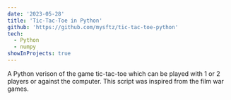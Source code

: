 ```yaml
---
date: '2023-05-28'
title: 'Tic-Tac-Toe in Python'
github: 'https://github.com/mysftz/tic-tac-toe-python'
tech:
  - Python
  - numpy
showInProjects: true
---
```


A Python verison of the game tic-tac-toe which can be played with 1 or 2 players or against the computer. This script was inspired from the film war games.
